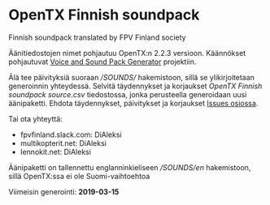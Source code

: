 # OpenTX Finnish soundpack
Finnish soundpack translated by FPV Finland society

Äänitiedostojen nimet pohjautuu OpenTX:n 2.2.3 versioon.
Käännökset pohjautuvat [Voice and Sound Pack Generator](https://docs.google.com/spreadsheets/d/1l_-iJskzCBZl-4FZKL8bEUDoTEGtjik-O0Us3O1Xw9g/edit#gid=226584730) projektiin.

Älä tee päivityksiä suoraan */SOUNDS/* hakemistoon, sillä se ylikirjoitetaan generoinnin yhteydessä.
Selvitä täydennykset ja korjaukset *OpenTX Finnish soundpack source.csv* tiedostossa, jonka perusteella generoidaan uusi äänipaketti.
Ehdota täydennykset, päivitykset ja korjaukset [Issues osiossa](https://github.com/dimamedia/OpenTX_Finnish_soundpack/issues).

Tai ota yhteyttä:
 - fpvfinland.slack.com: DiAleksi
 - multikopterit.net: DiAleksi
 - lennokit.net: DiAleksi

Äänipaketti on tallennettu englanninkieliseen */SOUNDS/en* hakemistoon, sillä OpenTX:ssa ei ole Suomi-vaihtoehtoa<br />

Viimeisin generointi: **2019-03-15**
